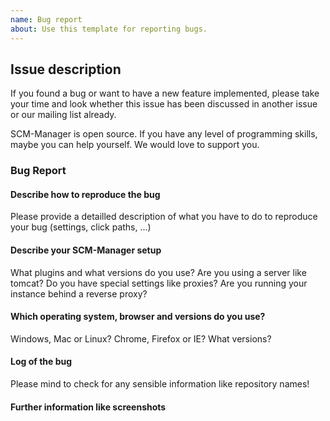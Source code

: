 ```yaml
---
name: Bug report
about: Use this template for reporting bugs.
---
```


## Issue description

If you found a bug or want to have a new feature implemented, please take your time and look whether this issue has been discussed in another issue or our mailing list already.

SCM-Manager is open source. If you have any level of programming skills, maybe you can help yourself. We would love to support you.

### Bug Report

#### Describe how to reproduce the bug

Please provide a detailled description of what you have to do to reproduce your bug (settings, click paths, ...)

#### Describe your SCM-Manager setup

What plugins and what versions do you use? Are you using a server like tomcat? Do you have special settings like proxies? Are you running your instance behind a reverse proxy?

#### Which operating system, browser and versions do you use?

Windows, Mac or Linux? Chrome, Firefox or IE? What versions?

#### Log of the bug

Please mind to check for any sensible information like repository names!

#### Further information like screenshots
